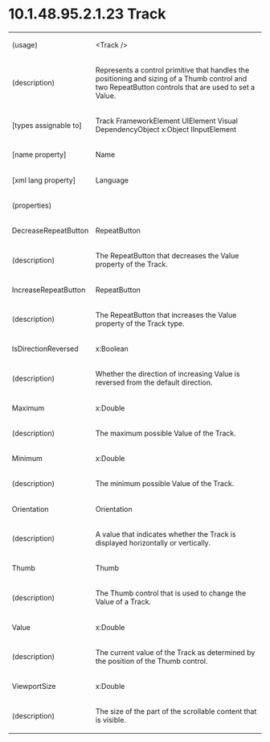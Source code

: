<html dir="LTR" xmlns:mshelp="http://msdn.microsoft.com/mshelp" xmlns:ddue="http://ddue.schemas.microsoft.com/authoring/2003/5" xmlns:xlink="http://www.w3.org/1999/xlink" xmlns:tool="http://www.microsoft.com/tooltip"><body><input type="hidden" id="userDataCache" class="userDataStyle"><input type="hidden" id="hiddenScrollOffset"><img id="dropDownImage" style="display:none; height:0; width:0;" src="../local/drpdown.gif"><img id="dropDownHoverImage" style="display:none; height:0; width:0;" src="../local/drpdown_orange.gif"><img id="collapseImage" style="display:none; height:0; width:0;" src="../local/collapse.gif"><img id="expandImage" style="display:none; height:0; width:0;" src="../local/exp.gif"><img id="collapseAllImage" style="display:none; height:0; width:0;" src="../local/collall.gif"><img id="expandAllImage" style="display:none; height:0; width:0;" src="../local/expall.gif"><img id="copyImage" style="display:none; height:0; width:0;" src="../local/copycode.gif"><img id="copyHoverImage" style="display:none; height:0; width:0;" src="../local/copycodeHighlight.gif"><div id="header"><h1 class="heading">10.1.48.95.2.1.23 Track</h1></div><div id="mainSection"><div id="mainBody"><div id="allHistory" class="saveHistory" onsave="saveAll()" onload="loadAll()"></div>
			<div id="sectionSection0" class="section" name="collapseableSection"><content xmlns="http://ddue.schemas.microsoft.com/authoring/2003/5" xmlns:wsd="http://wsdev.schemas.microsoft.com/authoring/2008/2" xmlns:msxsl="urn:schemas-microsoft-com:xslt" xmlns:script="urn:script" xmlns:build="urn:build">
				</content></div><div id="sectionSection1" class="section" name="collapseableSection"><content xmlns="http://ddue.schemas.microsoft.com/authoring/2003/5" xmlns:wsd="http://wsdev.schemas.microsoft.com/authoring/2008/2" xmlns:msxsl="urn:schemas-microsoft-com:xslt" xmlns:script="urn:script" xmlns:build="urn:build">
					<p xmlns=""><b></b></p><table class="ProtocolAuthoredTable" xmlns=""><tr>
								<td>
									<p>(usage)</p>
								</td>
								<td>
									<p>&lt;Track /&gt;</p>
								</td>
							</tr><tr>
							<td>
								<p>(description)</p>
							</td>
							<td>
								<p>Represents a control primitive that handles the positioning and sizing of a Thumb control and two RepeatButton controls that are used to set a Value.</p>
							</td>
						</tr><tr>
							<td>
								<p>[types assignable to]</p>
							</td>
							<td>
								<p>Track FrameworkElement UIElement Visual DependencyObject x:Object IInputElement</p>
							</td>
						</tr><tr>
							<td>
								<p>[name property]</p>
							</td>
							<td>
								<p>Name</p>
							</td>
						</tr><tr>
							<td>
								<p>[xml lang property]</p>
							</td>
							<td>
								<p>Language</p>
							</td>
						</tr><tr>
							<td>
								<p>(properties)</p>
							</td>
							<td>
							</td>
						</tr><tr>
							<td>
								<p>DecreaseRepeatButton</p>
							</td>
							<td>
								<p>RepeatButton</p>
							</td>
						</tr><tr>
							<td>
								<p>(description)</p>
							</td>
							<td>
								<p>The RepeatButton that decreases the Value property of the Track.</p>
							</td>
						</tr><tr>
							<td>
								<p>IncreaseRepeatButton</p>
							</td>
							<td>
								<p>RepeatButton</p>
							</td>
						</tr><tr>
							<td>
								<p>(description)</p>
							</td>
							<td>
								<p>The RepeatButton that increases the Value property of the Track type.</p>
							</td>
						</tr><tr>
							<td>
								<p>IsDirectionReversed</p>
							</td>
							<td>
								<p>x:Boolean</p>
							</td>
						</tr><tr>
							<td>
								<p>(description)</p>
							</td>
							<td>
								<p>Whether the direction of increasing Value is reversed from the default direction.</p>
							</td>
						</tr><tr>
							<td>
								<p>Maximum</p>
							</td>
							<td>
								<p>x:Double</p>
							</td>
						</tr><tr>
							<td>
								<p>(description)</p>
							</td>
							<td>
								<p>The maximum possible Value of the Track.</p>
							</td>
						</tr><tr>
							<td>
								<p>Minimum</p>
							</td>
							<td>
								<p>x:Double</p>
							</td>
						</tr><tr>
							<td>
								<p>(description)</p>
							</td>
							<td>
								<p>The minimum possible Value of the Track.</p>
							</td>
						</tr><tr>
							<td>
								<p>Orientation</p>
							</td>
							<td>
								<p>Orientation</p>
							</td>
						</tr><tr>
							<td>
								<p>(description)</p>
							</td>
							<td>
								<p>A value that indicates whether the Track is displayed horizontally or vertically.</p>
							</td>
						</tr><tr>
							<td>
								<p>Thumb</p>
							</td>
							<td>
								<p>Thumb</p>
							</td>
						</tr><tr>
							<td>
								<p>(description)</p>
							</td>
							<td>
								<p>The Thumb control that is used to change the Value of a Track.</p>
							</td>
						</tr><tr>
							<td>
								<p>Value</p>
							</td>
							<td>
								<p>x:Double</p>
							</td>
						</tr><tr>
							<td>
								<p>(description)</p>
							</td>
							<td>
								<p>The current value of the Track as determined by the position of the Thumb control.</p>
							</td>
						</tr><tr>
							<td>
								<p>ViewportSize</p>
							</td>
							<td>
								<p>x:Double</p>
							</td>
						</tr><tr>
							<td>
								<p>(description)</p>
							</td>
							<td>
								<p>The size of the part of the scrollable content that is visible.</p>
							</td>
						</tr></table>
				</content></div><!--[if gte IE 5]>
			<tool:tip element="languageFilterToolTip" avoidmouse="false"/>
		<![endif]--></div><a name="feedback"></a><span></span></div></body></html>
